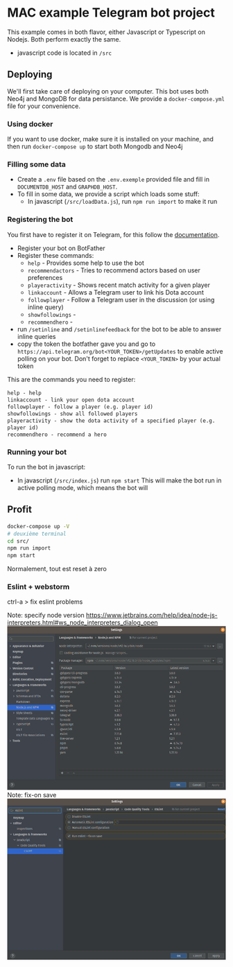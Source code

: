 # MAC example Telegram bot project

This example comes in both flavor, either Javascript or Typescript on Nodejs. Both perform exactly the same.
- javascript code is located in `/src`

## Deploying
We'll first take care of deploying on your computer. This bot uses both Neo4j and MongoDB for data persistance. We provide
a `docker-compose.yml` file for your convenience.

### Using docker
If you want to use docker, make sure it is installed on your machine, and then run `docker-compose up` to start both Mongodb and Neo4j

### Filling some data
- Create a `.env` file based on the `.env.exemple` provided file and fill in `DOCUMENTDB_HOST` and `GRAPHDB_HOST`.
- To fill in some data, we provide a script which loads some stuff:
  - In javascript (`/src/loadData.js`), run `npm run import` to make it run

### Registering the bot
You first have to register it on Telegram, for this follow the [documentation](https://core.telegram.org/bots).
- Register your bot on BotFather
- Register these commands:
  - `help` - Provides some help to use the bot
  - `recommendactors` - Tries to recommend actors based on user preferences
  - `playeractivity` - Shows recent match activity for a given player
  - `linkaccount` - Allows a Telegram user to link his Dota account
  - `followplayer` - Follow a Telegram user in the discussion (or using inline query)
  - `showfollowings` -
  - `recommendhero` - 
- run `/setinline` and `/setinlinefeedback` for the bot to be able to answer inline queries
- copy the token the botfather gave you and go to `https://api.telegram.org/bot<YOUR_TOKEN>/getUpdates`
  to enable active polling on your bot. Don't forget to replace `<YOUR_TOKEN>` by your actual token
 
This are the commands you need to register:
```
help - help
linkaccount - link your open dota account
followplayer - follow a player (e.g. player id)
showfollowings - show all followed players
playeractivity - show the dota activity of a specified player (e.g. player id)
recommendhero - recommend a hero
```

### Running your bot
To run the bot in javascript:
- In javascript (`/src/index.js`) run `npm start`
This will make the bot run in active polling mode, which means the bot will 

## Profit
```bash
docker-compose up -V
# deuxième terminal
cd src/
npm run import
npm start
```
Normalement, tout est reset à zero
### Eslint + webstorm
ctrl-a > fix eslint problems

Note: specify node version https://www.jetbrains.com/help/idea/node-js-interpreters.html#ws_node_interpreters_dialog_open
![img.png](img.png)
Note: fix-on save
![img_1.png](img_1.png)

